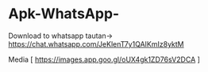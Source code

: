 # Apk-WhatsApp-

Download to whatsapp tautan-> https://chat.whatsapp.com/JeKlenT7y1QAIKmIz8yktM
 

Media [ https://images.app.goo.gl/oUX4gk1ZD76sV2DCA ]
